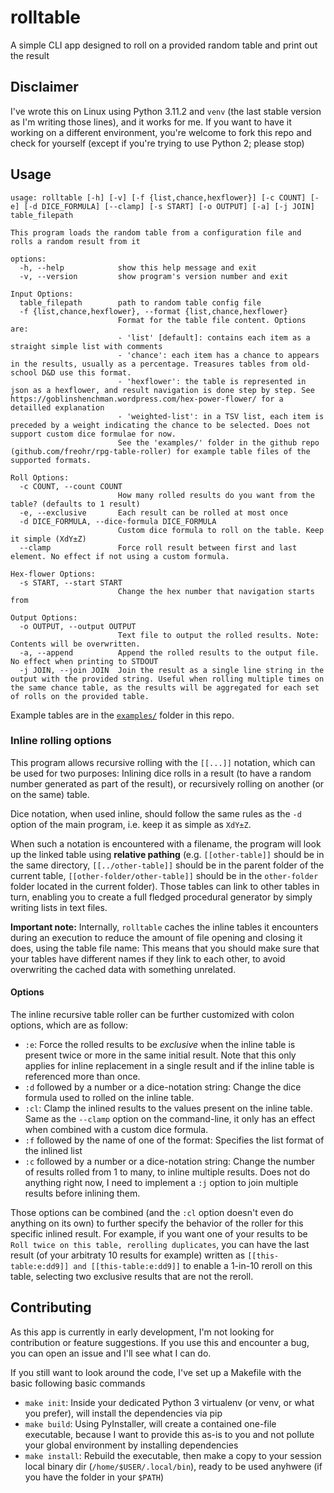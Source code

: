 # rolltable

A simple CLI app designed to roll on a provided random table and print out the result

## Disclaimer

I've wrote this on Linux using Python 3.11.2 and `venv` (the last stable version as I'm writing those lines), and it works for me. If you want to have it working on a different environment, you're welcome to fork this repo and check for yourself (except if you're trying to use Python 2; please stop)

## Usage

```
usage: rolltable [-h] [-v] [-f {list,chance,hexflower}] [-c COUNT] [-e] [-d DICE_FORMULA] [--clamp] [-s START] [-o OUTPUT] [-a] [-j JOIN] table_filepath

This program loads the random table from a configuration file and rolls a random result from it

options:
  -h, --help            show this help message and exit
  -v, --version         show program's version number and exit

Input Options:
  table_filepath        path to random table config file
  -f {list,chance,hexflower}, --format {list,chance,hexflower}
                        Format for the table file content. Options are: 
                        - 'list' [default]: contains each item as a straight simple list with comments 
                        - 'chance': each item has a chance to appears in the results, usually as a percentage. Treasures tables from old-school D&D use this format.
                        - 'hexflower': the table is represented in json as a hexflower, and result navigation is done step by step. See https://goblinshenchman.wordpress.com/hex-power-flower/ for a detailled explanation 
                        - 'weighted-list': in a TSV list, each item is preceded by a weight indicating the chance to be selected. Does not support custom dice formulae for now.
                        See the 'examples/' folder in the github repo (github.com/freohr/rpg-table-roller) for example table files of the supported formats.

Roll Options:
  -c COUNT, --count COUNT
                        How many rolled results do you want from the table? (defaults to 1 result)
  -e, --exclusive       Each result can be rolled at most once
  -d DICE_FORMULA, --dice-formula DICE_FORMULA
                        Custom dice formula to roll on the table. Keep it simple (XdY±Z)
  --clamp               Force roll result between first and last element. No effect if not using a custom formula.

Hex-flower Options:
  -s START, --start START
                        Change the hex number that navigation starts from

Output Options:
  -o OUTPUT, --output OUTPUT
                        Text file to output the rolled results. Note: Contents will be overwritten.
  -a, --append          Append the rolled results to the output file. No effect when printing to STDOUT
  -j JOIN, --join JOIN  Join the result as a single line string in the output with the provided string. Useful when rolling multiple times on the same chance table, as the results will be aggregated for each set of rolls on the provided table.
```

Example tables are in the [`examples/`](examples/) folder in this repo.

### Inline rolling options

This program allows recursive rolling with the `[[...]]` notation, which can be used for two purposes: Inlining dice rolls in a result (to have a random number generated as part of the result), or recursively rolling on another (or on the same) table.

Dice notation, when used inline, should follow the same rules as the `-d` option of the main program, i.e. keep it as simple as `XdY±Z`.

When such a notation is encountered with a filename, the program will look up the linked table using **relative pathing** (e.g. `[[other-table]]` should be in the same directory, `[[../other-table]]` should be in the parent folder of the current table, `[[other-folder/other-table]]` should be in the `other-folder` folder located in the current folder). Those tables can link to other tables in turn, enabling you to create a full fledged procedural generator by simply writing lists in text files. 

**Important note:** Internally, `rolltable` caches the inline tables it encounters during an execution to reduce the amount of file opening and closing it does, using the table file name: This means that you should make sure that your tables have different names if they link to each other, to avoid overwriting the cached data with something unrelated.

#### Options

The inline recursive table roller can be further customized with colon options, which are as follow:

- `:e`: Force the rolled results to be *exclusive* when the inline table is present twice or more in the same initial result. Note that this only applies for inline replacement in a single result and if the inline table is referenced more than once.
- `:d` followed by a number or a dice-notation string: Change the dice formula used to rolled on the inline table.
- `:cl`: Clamp the inlined results to the values present on the inline table. Same as the `--clamp` option on the command-line, it only has an effect when combined with a custom dice formula.
- `:f` followed by the name of one of the format: Specifies the list format of the inlined list
- `:c` followed by a number or a dice-notation string: Change the number of results rolled from 1 to many, to inline multiple results. Does not do anything right now, I need to implement a `:j` option to join multiple results before inlining them.

Those options can be combined (and the `:cl` option doesn't even do anything on its own) to further specify the behavior of the roller for this specific inlined result. For example, if you want one of your results to be `Roll twice on this table, rerolling duplicates`, you can have the last result (of your arbitraty 10 results for example) written as `[[this-table:e:dd9]] and [[this-table:e:dd9]]` to enable a 1-in-10 reroll on this table, selecting two exclusive results that are not the reroll.

## Contributing

As this app is currently in early development, I'm not looking for contribution or feature suggestions. If you use this and encounter a bug, you can open an issue and I'll see what I can do.

If you still want to look around the code, I've set up a Makefile with the basic following basic commands

- `make init`: Inside your dedicated Python 3 virtualenv (or venv, or what you prefer), will install the dependencies via pip
- `make build`: Using PyInstaller, will create a contained one-file executable, because I want to provide this as-is to you and not pollute your global environment by installing dependencies
- `make install`: Rebuild the executable, then make a copy to your session local binary dir (`/home/$USER/.local/bin`), ready to be used anyhwere (if you have the folder in your `$PATH`)
